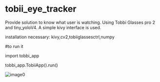 # tobii_eye_tracker
Provide solution to know what user is watching. Using Tobbi Glasses pro 2 and tiny_yoloV4.
A simple kivy interface is used.

installation necessary:   kivy,cv2,tobiiglassesctrl,numpy

#to run it

import tobbi_app

tobbi_app.TobiiApp().run()


![image0](https://user-images.githubusercontent.com/73743450/162205220-04a93fba-edfb-4b3c-908d-2c7be9518900.png)
